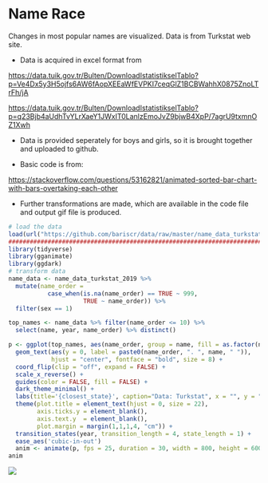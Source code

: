 Name Race
================

Changes in most popular names are visualized. Data is from Turkstat web
site.

-   Data is acquired in excel format from

<https://data.tuik.gov.tr/Bulten/DownloadIstatistikselTablo?p=Ve4Dx5y3H5ojfs6AW6fAopXEEaWfEVPKI7ceqGlZ1BCBWahhX0875ZnoLTrFh/jA>

<https://data.tuik.gov.tr/Bulten/DownloadIstatistikselTablo?p=q23Bjb4aUdhTvYLrXaeY1JWxIT0LanlzEmoJvZ9bjwB4XpP/7agrU9txmnOZ1Xwh>

-   Data is provided seperately for boys and girls, so it is brought
    together and uploaded to github.

-   Basic code is from:

<https://stackoverflow.com/questions/53162821/animated-sorted-bar-chart-with-bars-overtaking-each-other>

-   Further transformations are made, which are available in the code
    file and output gif file is produced.

``` r
# load the data
load(url("https://github.com/bariscr/data/raw/master/name_data_turkstat_2019.Rdata"))
################################################################################
library(tidyverse)
library(gganimate)
library(ggdark)
# transform data
name_data <- name_data_turkstat_2019 %>% 
  mutate(name_order = 
           case_when(is.na(name_order) == TRUE ~ 999,
                     TRUE ~ name_order)) %>% 
  filter(sex == 1) 

top_names <- name_data %>% filter(name_order <= 10) %>%
  select(name, year, name_order) %>% distinct()

p <- ggplot(top_names, aes(name_order, group = name, fill = as.factor(name))) +
  geom_text(aes(y = 0, label = paste0(name_order, ". ", name, " ")),
            hjust = "center", fontface = "bold", size = 8) +
  coord_flip(clip = "off", expand = FALSE) +
  scale_x_reverse() +
  guides(color = FALSE, fill = FALSE) +
  dark_theme_minimal() +
  labs(title='{closest_state}', caption="Data: Turkstat", x = "", y = "") +
  theme(plot.title = element_text(hjust = 0, size = 22),
        axis.ticks.y = element_blank(),  
        axis.text.y  = element_blank(),  
        plot.margin = margin(1,1,1,4, "cm")) +
  transition_states(year, transition_length = 4, state_length = 1) +
  ease_aes('cubic-in-out')
  anim <- animate(p, fps = 25, duration = 30, width = 800, height = 600)
anim
```

![](README_files/figure-gfm/unnamed-chunk-1-1.gif)<!-- -->
